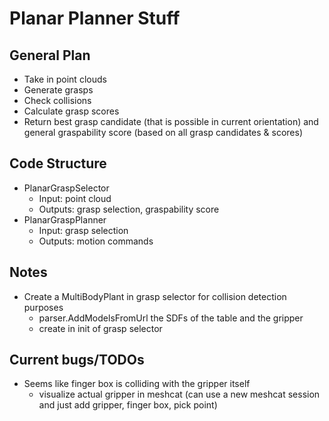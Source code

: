 # Planar Planner Stuff

## General Plan
* Take in point clouds
* Generate grasps
* Check collisions
* Calculate grasp scores
* Return best grasp candidate (that is possible in current orientation) and general graspability score (based on all grasp candidates & scores)

## Code Structure
* PlanarGraspSelector
  * Input: point cloud
  * Outputs: grasp selection, graspability score
* PlanarGraspPlanner
  * Input: grasp selection
  * Outputs: motion commands

## Notes
* Create a MultiBodyPlant in grasp selector for collision detection purposes
  * parser.AddModelsFromUrl the SDFs of the table and the gripper
  * create in init of grasp selector

## Current bugs/TODOs
* Seems like finger box is colliding with the gripper itself
  * visualize actual gripper in meshcat (can use a new meshcat session and just add gripper, finger box, pick point)
